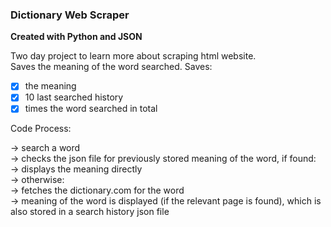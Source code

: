 ### Dictionary Web Scraper
<b> Created with Python and JSON </b>

Two day project to learn more about scraping html website. <br>
Saves the meaning of the word searched.
Saves:
- [x] the meaning
- [x] 10 last searched history
- [x] times the word searched in total

Code Process:

-> search a word<br>
-> checks the json file for previously stored meaning of the word, if found:<br>
	-> displays the meaning directly<br>
-> otherwise:<br>
	-> fetches the dictionary.com for the word<br>
	-> meaning of the word is displayed (if the relevant page is found), which is also stored in a search history json file<br><br>

